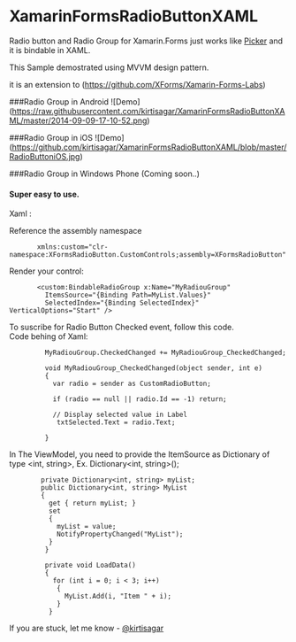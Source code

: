 XamarinFormsRadioButtonXAML
===========================

Radio button and Radio Group for Xamarin.Forms just works like [Picker](http://iosapi.xamarin.com/?link=T%3aXamarin.Forms.Picker)  and it is bindable in XAML. 

This Sample demostrated using MVVM design pattern. 

it is an extension to (https://github.com/XForms/Xamarin-Forms-Labs)

###Radio Group in Android
![Demo] (https://raw.githubusercontent.com/kirtisagar/XamarinFormsRadioButtonXAML/master/2014-09-09-17-10-52.png)

###Radio Group in iOS
![Demo] (https://github.com/kirtisagar/XamarinFormsRadioButtonXAML/blob/master/RadioButtoniOS.jpg)

###Radio Group in Windows Phone (Coming soon..)



#### Super easy to use. 

Xaml :

Reference the assembly namespace

           xmlns:custom="clr-namespace:XFormsRadioButton.CustomControls;assembly=XFormsRadioButton"
           
Render your control:

           <custom:BindableRadioGroup x:Name="MyRadiouGroup" 
             ItemsSource="{Binding Path=MyList.Values}" 
             SelectedIndex="{Binding SelectedIndex}" VerticalOptions="Start" />

To suscribe for Radio Button Checked event, follow this code.              
Code behing of Xaml: 

             MyRadiouGroup.CheckedChanged += MyRadiouGroup_CheckedChanged;	
             
             void MyRadiouGroup_CheckedChanged(object sender, int e)
             {
               var radio = sender as CustomRadioButton;

               if (radio == null || radio.Id == -1) return;
               
               // Display selected value in Label   
                txtSelected.Text = radio.Text;

             }
 
 In The ViewModel, you need to provide the ItemSource as Dictionary of type <int, string>, Ex. Dictionary<int, string>();
 
            private Dictionary<int, string> myList;
            public Dictionary<int, string> MyList
            {
              get { return myList; }
              set
              {
                myList = value;
                NotifyPropertyChanged("MyList");
              }
             }
             
             private void LoadData()
             {
               for (int i = 0; i < 3; i++)
                {
                  MyList.Add(i, "Item " + i); 
                }
              }

              
If you are stuck, let me know - [@kirtisagar](http://twitter.com/Kirtisagar)

